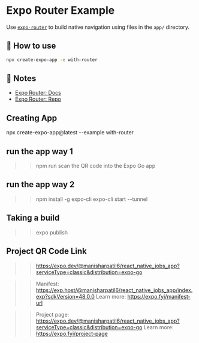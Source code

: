 # Expo Router Example

Use [`expo-router`](https://expo.github.io/router) to build native navigation using files in the `app/` directory.

## 🚀 How to use

```sh
npx create-expo-app -e with-router
```

## 📝 Notes

- [Expo Router: Docs](https://expo.github.io/router)
- [Expo Router: Repo](https://github.com/expo/router)

## Creating App
npx create-expo-app@latest --example with-router

## run the app way 1

>> npm run
>> scan the QR code into the Expo Go app

## run the app way 2

>> npm install -g expo-cli
>> expo-cli start --tunnel


## Taking a build

>> expo publish



## Project QR Code Link

>> https://expo.dev/@manisharpatil6/react_native_jobs_app?serviceType=classic&distribution=expo-go

>> Manifest: https://exp.host/@manisharpatil6/react_native_jobs_app/index.exp?sdkVersion=48.0.0 Learn more: https://expo.fyi/manifest-url

>> Project page: https://expo.dev/@manisharpatil6/react_native_jobs_app?serviceType=classic&distribution=expo-go Learn more: https://expo.fyi/project-page

